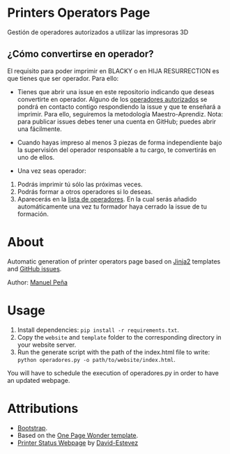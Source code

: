 # Printers Operators Page

Gestión de operadores autorizados a utilizar las impresoras 3D

## ¿Cómo convertirse en operador?

El requisito para poder imprimir en BLACKY o en HIJA RESURRECTION es que tienes que ser operador. Para ello:

- Tienes que abrir una issue en este repositorio indicando que deseas convertirte en operador. Alguno de los [operadores autorizados](http://asrob.uc3m.es/printers/operators.html) se pondrá en contacto contigo respondiendo la issue y que te enseñará a imprimir. Para ello, seguiremos la metodología Maestro-Aprendiz. Nota: para publicar issues debes tener una cuenta en GitHub; puedes abrir una fácilmente.

- Cuando hayas impreso al menos 3 piezas de forma independiente bajo la supervisión del operador responsable a tu cargo, te convertirás en uno de ellos.

- Una vez seas operador:

1. Podrás imprimir tú sólo las próximas veces.
2. Podrás formar a otros operadores si lo deseas.
3. Aparecerás en la [lista de operadores](http://asrob.uc3m.es/printers/operators.html). En la cual serás añadido automáticamente una vez tu formador haya cerrado la issue de tu formación.

# About

Automatic generation of printer operators page based on [Jinja2](http://jinja.pocoo.org/docs/2.9/) templates and [GitHub issues](https://github.com/asrob-uc3m/operadores/issues/).

Author: [Manuel Peña](https://github.com/Siotma)

# Usage

1. Install dependencies: `pip install -r requirements.txt`.
2. Copy the `website` and `template` folder to the corresponding directory in your website server.
3. Run the generate script with the path of the index.html file to write: `python operadores.py -o path/to/website/index.html`.

You will have to schedule the execution of operadores.py in order to have an updated webpage. 

# Attributions

* [Bootstrap](http://getbootstrap.com/).
* Based on the [One Page Wonder template](http://startbootstrap.com/template-overviews/one-page-wonder/).
* [Printer Status Webpage](https://github.com/asrob-uc3m/printers-status-webpage) by [David-Estevez](https://github.com/David-Estevez)
